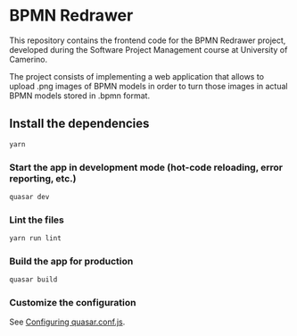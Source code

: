 # BPMN Redrawer

This repository contains the frontend code for the BPMN Redrawer project, developed during the Software Project Management course at University of Camerino.

The project consists of implementing a web application that allows to upload .png images of BPMN models in order to turn those images in actual BPMN models stored in .bpmn format.

## Install the dependencies
```bash
yarn
```

### Start the app in development mode (hot-code reloading, error reporting, etc.)
```bash
quasar dev
```

### Lint the files
```bash
yarn run lint
```

### Build the app for production
```bash
quasar build
```

### Customize the configuration
See [Configuring quasar.conf.js](https://quasar.dev/quasar-cli/quasar-conf-js).
